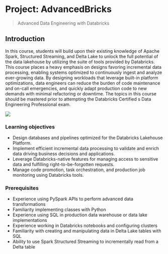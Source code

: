 # Project: AdvancedBricks

> Advanced Data Engineering with Databricks

## Introduction

In this course, students will build upon their existing knowledge of Apache Spark, Structured Streaming, and Delta Lake to unlock the full potential of the data lakehouse by utilizing the suite of tools provided by Databricks. This course places a heavy emphasis on designs favoring incremental data processing, enabling systems optimized to continuously ingest and analyze ever-growing data. By designing workloads that leverage built-in platform optimizations, data engineers can reduce the burden of code maintenance and on-call emergencies, and quickly adapt production code to new demands with minimal refactoring or downtime. The topics in this course should be mastered prior to attempting the Databricks Certified s Data Engineering Professional exam. 

![](https://user-images.githubusercontent.com/62965911/214502374-93a5f21a-cdf3-498c-8f24-8d032bcf2451.png)

### Learning objectives

-   Design databases and pipelines optimized for the Databricks Lakehouse Platform.
-   Implement efficient incremental data processing to validate and enrich data driving business decisions and applications.
-   Leverage Databricks-native features for managing access to sensitive data and fulfilling right-to-be-forgotten requests.
-   Manage code promotion, task orchestration, and production job monitoring using Databricks tools.

### Prerequisites

-   Experience using PySpark APIs to perform advanced data transformations
-   Familiarity implementing classes with Python
-   Experience using SQL in production data warehouse or data lake implementations
-   Experience working in Databricks notebooks and configuring clusters
-   Familiarity with creating and manipulating data in Delta Lake tables with SQL
-   Ability to use Spark Structured Streaming to incrementally read from a Delta table